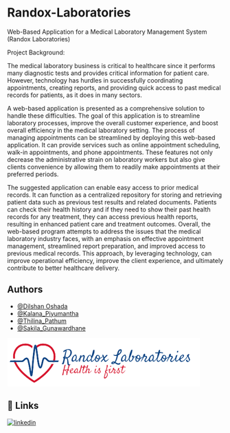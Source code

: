 
# Randox-Laboratories

Web-Based Application for a Medical Laboratory Management System (Randox Laboratories)

Project Background:

The medical laboratory business is critical to healthcare since it performs many diagnostic tests and provides critical information for patient care. However, technology has hurdles in successfully coordinating appointments, creating reports, and providing quick access to past medical records for patients, as it does in many sectors.

A web-based application is presented as a comprehensive solution to handle these difficulties. The goal of this application is to streamline laboratory processes, improve the overall customer experience, and boost overall efficiency in the medical laboratory setting. The process of managing appointments can be streamlined by 
deploying this web-based application. It can provide services such as online appointment scheduling, walk-in appointments, and phone appointments. These features not only decrease the administrative strain on laboratory workers but also give clients convenience by allowing them to readily make appointments at their preferred 
periods.

The suggested application can enable easy access to prior medical records. It can function as a centralized repository for storing and retrieving patient data such as previous test results and related documents. Patients can 
check their health history and if they need to show their past health records for any treatment, they can access previous health reports, resulting in enhanced patient care and treatment outcomes. Overall, the web-based program attempts to address the issues that the medical laboratory industry faces, with an 
emphasis on effective appointment management, streamlined report preparation, and improved access to previous medical records. This approach, by leveraging technology, can improve operational efficiency, improve the client experience, and ultimately contribute to better healthcare delivery.




## Authors

- [@Dilshan Oshada](https://github.com/SLDrago)
- [@Kalana_Piyumantha](https://github.com/KalanaPiyumantha)
- [@Thilina_Pathum](https://github.com/ThiliPathum)
- [@Sakila_Gunawardhane](https://github.com/iit20028)


![Logo](https://github.com/SLDrago/Randox-Laboratory.com/blob/main/assets/images/logo/logo.png)


## 🔗 Links
[![linkedin](https://img.shields.io/badge/linkedin-0A66C2?style=for-the-badge&logo=linkedin&logoColor=white)](https://www.linkedin.com/in/dilshan-oshada/)

